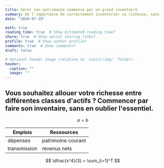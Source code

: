 ```yaml
---
title: Gérer son patrimoine commence par un grand inventaire
summary: De l'importance de correctement inventorier sa richesse, sans oublier sa première composante ...
date: "2020-07-19"

math: true
reading_time: true  # Show estimated reading time?
share: true  # Show social sharing links?
profile: true  # Show author profile?
comments: true  # Show comments?
draft: false

# Optional header image (relative to `static/img/` folder).
header:
  caption: ""
  image: ""
---
```


## Vous souhaitez allouer votre richesse entre différentes classes d'actifs ? Commencer par faire son inventaire, sans en oublier l'essentiel.

$$ a=b $$

Emplois  |  Ressources
----------| ---------- 
 dépenses | patrimoine courant
 transmission  | revenus nets

$$
\dfrac{x^4}{3} = \sum_{i=1}^T
$$

